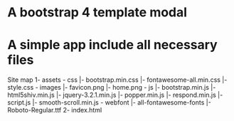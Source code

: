 A bootstrap 4 template modal
=====================================================
A simple app include all necessary files
=====================================================
Site map
1- assets
    - css
        |- bootstrap.min.css
        |- fontawesome-all.min.css
        |- style.css
    - images
        |- favicon.png
        |- home.png
    - js
        |- bootstrap.min.js
        |- html5shiv.min.js
        |- jquery-3.2.1.min.js
        |- popper.min.js
        |- respond.min.js
        |- script.js
        |- smooth-scroll.min.js
    - webfont
        |- all-fontawesome-fonts
        |- Roboto-Regular.ttf
2- index.html
